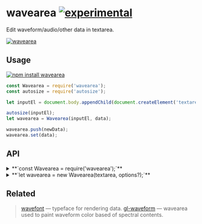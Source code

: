 # wavearea [![experimental](http://badges.github.io/stability-badges/dist/experimental.svg)](http://github.com/badges/stability-badges)

Edit waveform/audio/other data in textarea.

[![wavearea](https://raw.githubusercontent.com/dfcreative/wavearea/gh-pages/preview.png "wavearea")](http://dfcreative.github.io/wavearea/)


## Usage

[![npm install wavearea](https://nodei.co/npm/wavearea.png?mini=true)](https://npmjs.org/package/wavearea/)

```js
const Wavearea = require('wavearea');
const autosize = require('autosize');

let inputEl = document.body.appendChild(document.createElement('textarea'));

autosize(inputEl);
let wavearea = Wavearea(inputEl, data);

wavearea.push(newData);
wavearea.set(data);
```

## API

<details><summary>**`const Wavearea = require('wavearea');`**</summary>

Get wave area constructor.

</details>
<details><summary>**`let wavearea = new Wavearea(textarea, options?);`**</summary>

Create waveform editor instance based off options:

```js
//sample values
samples: data,

//number of samples per bar
group: 64,

//mode of forming bar from bar samples - might be used to show log mapping etc
reduce: (prev, curr) => Math.max(prev, curr),

//bars or dots
style: 'bars',

//show reflection of data
reflected: false
```

</details>


## Related

> [wavefont](https://github.com/audio-lab/wavefont) — typeface for rendering data.
> [gl-waveform](https://github.com/audio-lab/gl-waveform) — wavearea used to paint waveform color based of spectral contents.